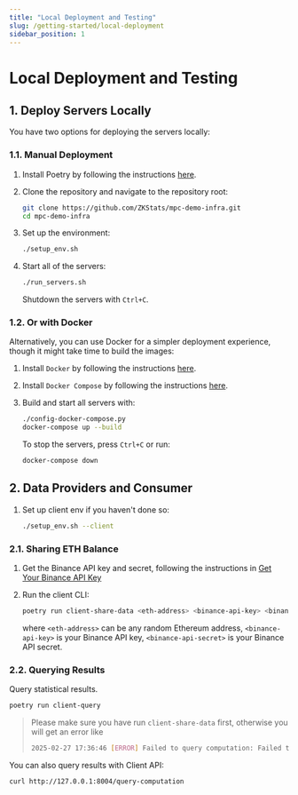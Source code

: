```yaml
---
title: "Local Deployment and Testing"
slug: /getting-started/local-deployment
sidebar_position: 1
---
```


# Local Deployment and Testing

## 1. Deploy Servers Locally

You have two options for deploying the servers locally:

### 1.1. Manual Deployment

1. Install Poetry by following the instructions [here](https://python-poetry.org/docs/#installation).

2. Clone the repository and navigate to the repository root:
   ```bash
   git clone https://github.com/ZKStats/mpc-demo-infra.git
   cd mpc-demo-infra
   ```

3. Set up the environment:
   ```bash
   ./setup_env.sh
   ```

4. Start all of the servers:
   ```bash
   ./run_servers.sh
   ```
   Shutdown the servers with `Ctrl+C`.

### 1.2. Or with Docker

Alternatively, you can use Docker for a simpler deployment experience, though it might take time to build the images:

1. Install `Docker` by following the instructions [here](https://docs.docker.com/engine/install/).

2. Install `Docker Compose` by following the instructions [here](https://docs.docker.com/compose/install/).

3. Build and start all servers with:
   ```bash
   ./config-docker-compose.py
   docker-compose up --build
   ```

   To stop the servers, press `Ctrl+C` or run:
   ```bash
   docker-compose down
   ```

## 2. Data Providers and Consumer
1. Set up client env if you haven't done so:
    ```bash
    ./setup_env.sh --client
    ```


### 2.1. Sharing ETH Balance

1. Get the Binance API key and secret, following the instructions in [Get Your Binance API Key](https://github.com/ZKStats/mpc-demo-infra/blob/main/mpc_demo_infra/client_cli/docker/README.md#step-1-get-your-binance-api-key)

2. Run the client CLI:
    ```bash
    poetry run client-share-data <eth-address> <binance-api-key> <binance-api-secret>
    ```
    where `<eth-address>` can be any random Ethereum address, `<binance-api-key>` is your Binance API key, `<binance-api-secret>` is your Binance API secret.


### 2.2. Querying Results

Query statistical results.
```bash
poetry run client-query
```

> Please make sure you have run `client-share-data` first, otherwise you will get an error like
>    ```bash
>    2025-02-27 17:36:46 [ERROR] Failed to query computation: Failed to query computation: response.status=400, await response.text()='{"detail":"No MPC session found"}'
>    ```

You can also query results with Client API:
```bash
curl http://127.0.0.1:8004/query-computation
```
